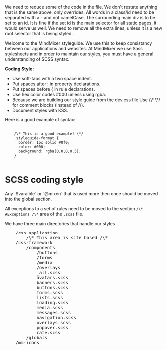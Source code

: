 We need to reduce some of the code in the file. We don't restate anything that is the same above, only overrides.
All words in a class/id need to be separated with a - and not camelCase.
The surrounding main div is to be set to an id. It is fine if the set id is the main selector for all static pages, it would serve us well.
We need to remove all the extra lines, unless it is a new root selector that is being styled.

<p>Welcome to the MindMixer styleguide. We use this to keep consistancy between our applications and websites. At MindMixer we use Sass stylesheets and in order to maintain our styles, you must have a general understanding of SCSS syntax.</p>

<strong>Coding Style:</strong>

<ul class="scores">
	<li>
		Use soft-tabs with a two space indent.
	</li>
	<li>
		Put spaces after : in property declarations.
	</li>
	<li>
		Put spaces before { in rule declarations.
	</li>
	<li>
		Use hex color codes #000 unless using rgba.
	</li>
	<li>
		Because we are building our style guide from the dev.css file Use /\* \*/ for comment blocks (instead of //).
	</li>
	<li>
		Document styles with KSS.
	</li>
</ul>

Here is a good example of syntax:
<div class="kss-markup">
<pre>
	<code class="rainbow">
	/\* This is a good example! \*/
	.styleguide-format {
	  border: 1px solid #0f0;
	  color: #000;
	  background: rgba(0,0,0,0.5);
	}
	</code>
</pre>
</div>

<h1>SCSS coding style</h1>
Any `$varaible` or `@mixen` that is used more then once should be moved into the global section.

All exceptions to a set of rules need to be moved to the section `/\* #Exceptions /\*` area of the `.scss` file.

We have three main directories that handle our styles
<div class="kss-markup">
	<pre>
	/css-application
		/\* This area is site based /\*
	/css-framework
		/components
			/buttons
			/forms
			/media
			/overlays
			_all.scss
			avatars.scss
			banners.scss
			buttons.scss
			forms.scss
			lists.scss
			loading.scss
			media.scss
			messages.scss
			navigation.scss
			overlays.scss
			popover.scss
			rate.scss
		/globals
	/mm-icons
	</pre>
</div>

